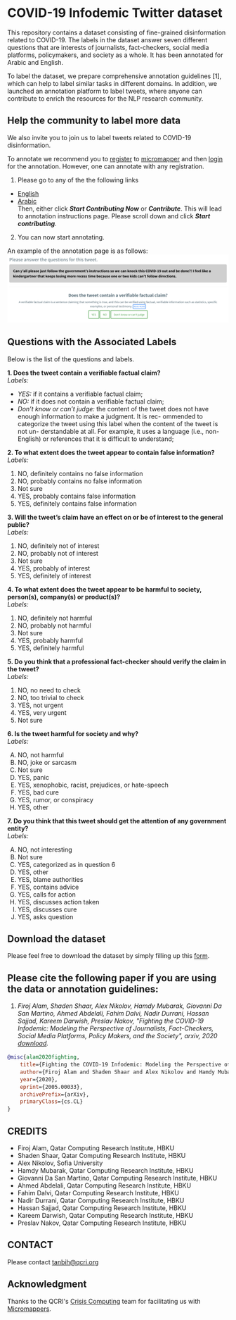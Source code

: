 # COVID-19 Infodemic Twitter dataset


This repository contains a dataset consisting of fine-grained disinformation related to COVID-19. The labels in the dataset answer seven different questions that are interests of journalists, fact-checkers, social media platforms, policymakers, and society as a whole. It has been annotated for Arabic and English.

To label the dataset, we prepare comprehensive annotation guidelines [1], which can help to label similar tasks in different domains. In addition, we launched an annotation platform to label tweets, where anyone can contribute to enrich the resources for the NLP research community.

## Help the community to label more data

We also invite you to join us to label tweets related to COVID-19 disinformation.

<!--Please click the links below to label some tweets. -->

To annotate we recommend you to [register](https://micromappers.qcri.org/account/register) to [micromapper](https://micromappers.qcri.org/) and then [login](https://micromappers.qcri.org/account/signin) for the annotation. However, one can annotate with any registration.

1.	Please go to any of the the following links
  * [English](https://micromappers.qcri.org/project/covid19-tweet-labelling/)
  * [Arabic](https://micromappers.qcri.org/project/covid19-arabic-tweet-labelling/) <br/>
Then, either click ***Start Contributing Now*** or ***Contribute***. This will lead to annotation instructions page. Please scroll down and click ***Start contributing***.
2.	 You can now start annotating.


An example of the annotation page is as follows:
![Example](etc/screenshot_example.png?raw=true "Annotation example")


## Questions with the Associated Labels
Below is the list of the questions and labels.

**1. Does the tweet contain a verifiable factual claim?** <br/>
*Labels:*
* *YES:* if it contains a verifiable factual claim;
* *NO:* if it does not contain a verifiable factual
claim;
* *Don’t know or can’t judge:* the content of the tweet does not have enough information to make a judgment. It is rec- ommended to categorize the tweet using this label when the content of the tweet is not un- derstandable at all. For example, it uses a language (i.e., non-English) or references that it is difficult to understand;

**2. To what extent does the tweet appear to contain false information?** <br/>
*Labels:*
1. NO, definitely contains no false information
2. NO, probably contains no false information
3. Not sure
4. YES, probably contains false information
5. YES, definitely contains false information

**3. Will the tweet’s claim have an effect on or be of interest to the general public?** <br/>
*Labels:*
1. NO, definitely not of interest
2. NO, probably not of interest
3. Not sure
4. YES, probably of interest
5. YES, definitely of interest

**4. To what extent does the tweet appear to be harmful to society, person(s), company(s) or product(s)?** <br/>
*Labels:*
1. NO, definitely not harmful
2. NO, probably not harmful
3. Not sure
4. YES, probably harmful
5. YES, definitely harmful


**5. Do you think that a professional fact-checker should verify the claim in the tweet?** <br/>
*Labels:*
1. NO, no need to check
2. NO, too trivial to check
3. YES, not urgent
4. YES, very urgent
5. Not sure


**6. Is the tweet harmful for society and why?** <br/>
*Labels:*
<ol type="A">
<li>NO, not harmful</li>
<li>NO, joke or sarcasm</li>
<li>Not sure</li>
<li>YES, panic</li>
<li>YES, xenophobic, racist, prejudices, or hate-speech</li>
<li>YES, bad cure</li>
<li>YES, rumor, or conspiracy</li>
<li>YES, other</li>
</ol>

**7. Do you think that this tweet should get the attention of any government entity?**  <br/>
*Labels:*
<ol type="A">
<li>NO, not interesting</li>
<li>Not sure</li>
<li>YES, categorized as in question 6</li>
<li>YES, other</li>
<li>YES, blame authorities</li>
<li>YES, contains advice</li>
<li>YES, calls for action</li>
<li>YES, discusses action taken</li>
<li>YES, discusses cure</li>
<li>YES, asks question</li>
</ol>

## Download the dataset

Please feel free to download the dataset by simply filling up this [form](https://forms.gle/popezW4Lembnin637).


## Please cite the following paper if you are using the data or annotation guidelines:

1. *Firoj Alam, Shaden Shaar, Alex Nikolov, Hamdy Mubarak, Giovanni Da San Martino, Ahmed Abdelali, Fahim Dalvi, Nadir Durrani, Hassan Sajjad, Kareem Darwish, Preslav Nakov, "Fighting the COVID-19 Infodemic: Modeling the Perspective of Journalists, Fact-Checkers, Social Media Platforms, Policy Makers, and the Society", arxiv, 2020 [download](https://arxiv.org/pdf/2005.00033.pdf).*

```bib
@misc{alam2020fighting,
    title={Fighting the COVID-19 Infodemic: Modeling the Perspective of Journalists, Fact-Checkers, Social Media Platforms, Policy Makers, and the Society},
    author={Firoj Alam and Shaden Shaar and Alex Nikolov and Hamdy Mubarak and Giovanni Da San Martino and Ahmed Abdelali and Fahim Dalvi and Nadir Durrani and Hassan Sajjad and Kareem Darwish and Preslav Nakov},
    year={2020},
    eprint={2005.00033},
    archivePrefix={arXiv},
    primaryClass={cs.CL}
}
```

## CREDITS
* Firoj Alam, Qatar Computing Research Institute, HBKU
* Shaden Shaar, Qatar Computing Research Institute, HBKU
* Alex Nikolov, Sofia University
* Hamdy Mubarak, Qatar Computing Research Institute, HBKU
* Giovanni Da San Martino, Qatar Computing Research Institute, HBKU
* Ahmed Abdelali, Qatar Computing Research Institute, HBKU
* Fahim Dalvi, Qatar Computing Research Institute, HBKU
* Nadir Durrani, Qatar Computing Research Institute, HBKU
* Hassan Sajjad, Qatar Computing Research Institute, HBKU
* Kareem Darwish, Qatar Computing Research Institute, HBKU
* Preslav Nakov, Qatar Computing Research Institute, HBKU


## CONTACT
Please contact tanbih@qcri.org

## Acknowledgment
Thanks to the QCRI's [Crisis Computing](https://crisiscomputing.qcri.org/) team for facilitating us with [Micromappers](https://micromappers.qcri.org/).
